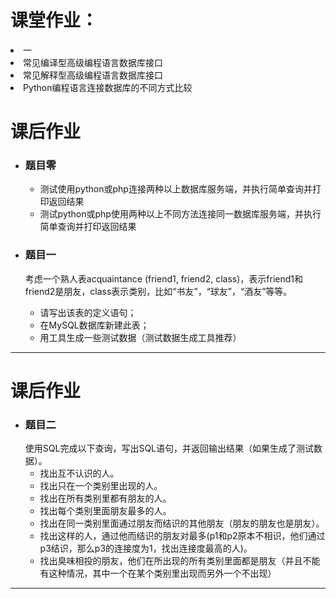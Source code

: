 # 课堂作业：
<li>一</li>
<li>常见编译型高级编程语言数据库接口</li>
<li>常见解释型高级编程语言数据库接口</li>
<li>Python编程语言连接数据库的不同方式比较</li>

# 课后作业
* ### 题目零
  - 测试使用python或php连接两种以上数据库服务端，并执行简单查询并打印返回结果
  - 测试python或php使用两种以上不同方法连接同一数据库服务端，并执行简单查询并打印返回结果
  
* ### 题目一
   考虑一个熟人表acquaintance (friend1, friend2, class)，表示friend1和friend2是朋友，class表示类别，比如“书友”，“球友”，“酒友”等等。
  - 请写出该表的定义语句；
  - 在MySQL数据库新建此表；
  - 用工具生成一些测试数据（测试数据生成工具推荐）


---
<!-- _backgroundColor: #238869  -->
<!-- _color: white -->
# 课后作业
* ### 题目二
  使用SQL完成以下查询，写出SQL语句，并返回输出结果（如果生成了测试数据）。
  - 找出互不认识的人。
  - 找出只在一个类别里出现的人。
  - 找出在所有类别里都有朋友的人。
  - 找出每个类别里面朋友最多的人。
  - 找出在同一类别里面通过朋友而结识的其他朋友（朋友的朋友也是朋友）。
  - 找出这样的人，通过他而结识的朋友对最多(p1和p2原本不相识，他们通过p3结识，那么p3的连接度为1，找出连接度最高的人)。
  - 找出臭味相投的朋友，他们在所出现的所有类别里面都是朋友（并且不能有这种情况，其中一个在某个类别里出现而另外一个不出现）

---
<!-- _backgroundColor: #238869  -->
<!-- _color: white -->
#


